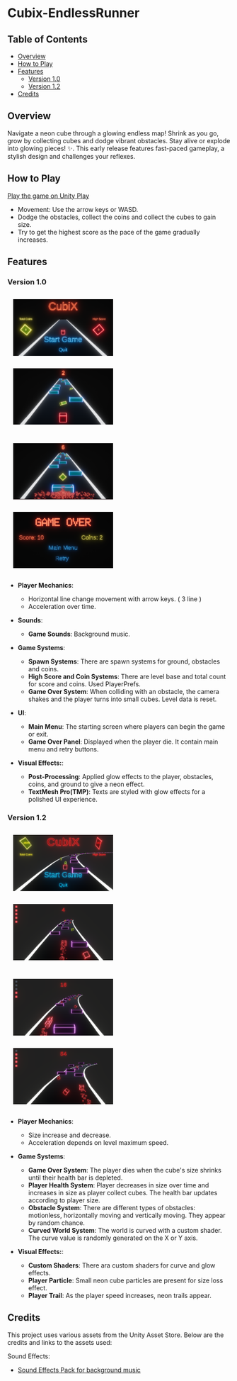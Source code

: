# Cubix-EndlessRunner

## Table of Contents
- [Overview](#overview)
- [How to Play](#how-to-play)
- [Features](#features)
  - [Version 1.0](#version-10)
  - [Version 1.2](#version-12)
- [Credits](#credits)

## Overview
Navigate a neon cube through a glowing endless map! Shrink as you go, grow by collecting cubes and dodge vibrant obstacles. Stay alive or explode into glowing pieces! ✨. 
This early release features fast-paced gameplay, a stylish design and challenges your reflexes.

## How to Play
[Play the game on Unity Play](https://play.unity.com/en/games/e59de455-5914-49e6-90d7-e9e5d8ceab5b/cubix)

- Movement: Use the arrow keys or WASD.
- Dodge the obstacles, collect the coins and collect the cubes to gain size.
- Try to get the highest score as the pace of the game gradually increases.

## Features

### Version 1.0
<p float="left">
  <img src="Source_Images/1.png" alt="Screenshot 1" width="45%" style="margin: 2.5%;" />
  <img src="Source_Images/2.png" alt="Screenshot 2" width="45%" style="margin: 2.5%;" />
</p>
<p float="left">
  <img src="Source_Images/3.png" alt="Screenshot 3" width="45%" style="margin: 2.5%;" />
  <img src="Source_Images/4.png" alt="Screenshot 4" width="45%" style="margin: 2.5%;" />
</p>

- **Player Mechanics**:
  - Horizontal line change movement with arrow keys. ( 3 line )
  - Acceleration over time.
 
- **Sounds**:
  - **Game Sounds**: Background music.

- **Game Systems**:
  - **Spawn Systems**: There are spawn systems for ground, obstacles and coins.
  - **High Score and Coin Systems**: There are level base and total count for score and coins. Used PlayerPrefs.
  - **Game Over System**: When colliding with an obstacle, the camera shakes and the player turns into small cubes. Level data is reset.

- **UI**:
  - **Main Menu**: The starting screen where players can begin the game or exit. 
  - **Game Over Panel**: Displayed when the player die. It contain main menu and retry buttons.
 
- **Visual Effects:**:
    - **Post-Processing**: Applied glow effects to the player, obstacles, coins, and ground to give a neon effect.
    - **TextMesh Pro(TMP)**: Texts are styled with glow effects for a polished UI experience.
 
### Version 1.2
<p float="left">
  <img src="Source_Images/5.png" alt="Screenshot 1" width="45%" style="margin: 2.5%;" />
  <img src="Source_Images/6.png" alt="Screenshot 2" width="45%" style="margin: 2.5%;" />
</p>
<p float="left">
  <img src="Source_Images/7.png" alt="Screenshot 3" width="45%" style="margin: 2.5%;" />
  <img src="Source_Images/8.png" alt="Screenshot 4" width="45%" style="margin: 2.5%;" />
</p>

- **Player Mechanics**:
  - Size increase and decrease.
  - Acceleration depends on level maximum speed.

- **Game Systems**:
  - **Game Over System**: The player dies when the cube's size shrinks until their health bar is depleted.
  - **Player Health System**: Player decreases in size over time and increases in size as player collect cubes. The health bar updates according to player size.
  - **Obstacle System**: There are different types of obstacles: motionless, horizontally moving and vertically moving. They appear by random chance.
  - **Curved World System**: The world is curved with a custom shader. The curve value is randomly generated on the X or Y axis.
 
- **Visual Effects:**:
    - **Custom Shaders**: There ara custom shaders for curve and glow effects.
    - **Player Particle**: Small neon cube particles are present for size loss effect.
    - **Player Trail**: As the player speed increases, neon trails appear.


## Credits

This project uses various assets from the Unity Asset Store. Below are the credits and links to the assets used:
  
Sound Effects:
- [Sound Effects Pack for background music](https://assetstore.unity.com/packages/audio/music/electronic/breathtaking-vol-1-cyberpunk-electro-dark-synthwave-game-music-p-202947)


